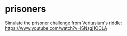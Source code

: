 # prisoners
Simulate the prisoner challenge from Veritasium's riddle: https://www.youtube.com/watch?v=iSNsgj1OCLA
